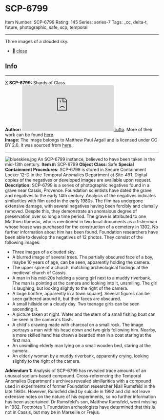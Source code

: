 # SCP-6799
Item Number: SCP-6799
Rating: 145
Series: series-7
Tags: _cc, delta-t, future, photographic, safe, scp, temporal

---

Three images of a clouded sky.
  * [](javascript:;)
[close](javascript:;)
## Info
* * *
[X](javascript:;)
**SCP-6799:** Shards of Glass  
**Author:** [![Tufto](https://www.wikidot.com/avatar.php?userid=3337265&amp;size=small&amp;timestamp=1746795084)](http://www.wikidot.com/user:info/tufto)[Tufto](http://www.wikidot.com/user:info/tufto). More of their work can be found [here](/tufto-personnel-file).  
**Image:** The image belongs to Matthew Paul Argall and is licensed under CC BY 2.0. It was sourced from [here](https://www.flickr.com/photos/79157069@N03/43810342484).
* * *

![blueskies.jpg](https://scp-wiki.wdfiles.com/local--files/scp-6799/blueskies.jpg)
An SCP-6799 instance, believed to have been taken in the mid-13th century.
**Item #:** SCP-6799
**Object Class:** Safe
**Special Containment Procedures:** SCP-6799 is stored in Secure Containment Locker 12-D in the Temporal Anomalies Department at Site-491. Digital copies of the negatives or developed images are available upon request.
**Description:** SCP-6799 is a series of photographic negatives found in a grave near Cassis, Provence. Foundation scientists have dated the grave and negatives to the early 14th century.
Analysis of the negatives indicates similarities with film used in the early 1980s. The film has undergone extensive damage, with several negatives having been forcibly and clumsily removed. Despite this, they demonstrate an anomalous degree of preservation over so long a time period.
The grave is attributed to one Matthieu Rameau, who is mentioned in two local documents as a fisherman whose house was purchased for the construction of a cemetery in 1302. No further information about him has been found.
Foundation researchers have been able to develop the negatives of 12 photos. They consist of the following images:
  * Three images of a clouded sky.
  * A blurred image of several trees. The partially obscured face of a boy, maybe 10 years of age, can be seen, apparently holding the camera.
  * The upper spire of a church, matching archeological findings at the medieval church of Cassis.
  * A man in his mid-20s holding a young girl next to a muddy riverbank. The man is pointing at the camera and looking into it, unsmiling. The girl is laughing, but looking slightly to the right of the camera.
  * A large bonfire, apparently in a town square[1](javascript:;). Several figures can be seen gathered around it, but their faces are obscured.
  * A small hillside on a cloudy day. Two teenage girls can be seen ascending it.
  * A picture taken at night. Water and the stern of a small fishing boat can be seen in the camera's flash.
  * A child's drawing made with charcoal on a small rock. The image portrays a man with his head down and two girls following him. Nearby, a more skilled hand has drawn a bearded man in a coat staring at the first man.
  * An unsmiling elderly man lying on a small wooden bed, staring at the camera.
  * An elderly woman by a muddy riverbank, apparently crying, looking slightly to the right of the camera.

**Addendum 1:** Analysis of SCP-6799 has revealed trace amounts of an unusual sodium-based compound. Cross-referencing the Temporal Anomalies Department's archives revealed similiarities with a compound used in experiments of former Foundation researcher Niall Rumsfeld in the late 1980s. However, Rumsfeld died by suicide in 1992 and did not leave extensive notes on the nature of his experiments, so no further information has been ascertained.
Dr Rumsfeld's son, Matthew Rumsfeld, went missing in 1982.
Footnotes
[1](javascript:;). Foundation archeologists have determined that this is not in Cassis, but may be in Marseille or Frejus.
